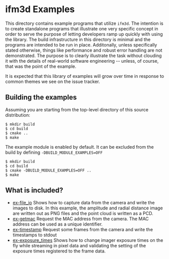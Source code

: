 
ifm3d Examples
==================

This directory contains example programs that utilize `ifm3d`. The
intention is to create standalone programs that illustrate one very specific
concept in order to serve the purpose of letting developers ramp up quickly
with using the library. The build infrastructure in this directory is minimal
and the programs are intended to be run in place. Additonally, unless
specifically stated otherwise, things like performance and robust error
handling are not demonstrated. The purpose is to clearly illustrate the task
without clouding it with the details of real-world software engineering --
unless, of course, that was the point of the example.

It is expected that this library of examples will grow over time in response to
common themes we see on the issue tracker.

Building the examples
----------------------

Assuming you are starting from the top-level directory of this source
distribution:

    $ mkdir build
    $ cd build
    $ cmake ..
    $ make

The example module is enabled by default. It can be excluded from the build by defining ``-DBUILD_MODULE_EXAMPLES=OFF``

    $ mkdir build
    $ cd build
    $ cmake -DBUILD_MODULE_EXAMPLES=OFF ..
    $ make


What is included?
-----------------

* [ex-file_io](ex-file_io.cpp) Shows how to capture data from the camera and
  write the images to disk. In this example, the amplitude and radial distance
  image are written out as PNG files and the point cloud is written as a PCD.
* [ex-getmac](ex-getmac.cpp)
  Request the MAC address from the camera. The MAC address can be used as
  a unique identifier.
* [ex-timestamp](ex-timestamp.cpp)
 Request some frames from the camera and write the timestamps to stdout
* [ex-exposure_times](ex-exposure_times.cpp) Shows how to change imager
  exposure times on the fly while streaming in pixel data and validating the
  setting of the exposure times registered to the frame data.